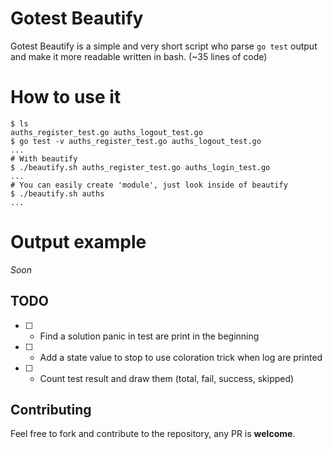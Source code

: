 Gotest Beautify
=======

Gotest Beautify is a simple and very short script who parse `go test` output and make it more readable written in bash. (~35 lines of code)

How to use it
=======

```shell
$ ls
auths_register_test.go auths_logout_test.go
$ go test -v auths_register_test.go auths_logout_test.go
...
# With beautify
$ ./beautify.sh auths_register_test.go auths_login_test.go
...
# You can easily create 'module', just look inside of beautify
$ ./beautify.sh auths
...
```


Output example
=======

*Soon*


## TODO

- [ ] - Find a solution panic in test are print in the beginning
- [ ] - Add a state value to stop to use coloration trick when log are printed
- [ ] - Count test result and draw them (total, fail, success, skipped)

## Contributing

Feel free to fork and contribute to the repository, any PR is **welcome**.
